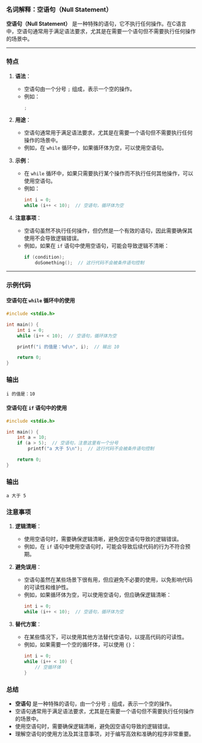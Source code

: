 ### 名词解释：空语句（Null Statement）

**空语句（Null Statement）** 是一种特殊的语句，它不执行任何操作。在C语言中，空语句通常用于满足语法要求，尤其是在需要一个语句但不需要执行任何操作的场景中。

---

### **特点**

1. **语法**：
   - 空语句由一个分号 `;` 组成，表示一个空的操作。
   - 例如：
     ```c
     ;
     ```

2. **用途**：
   - 空语句通常用于满足语法要求，尤其是在需要一个语句但不需要执行任何操作的场景中。
   - 例如，在 `while` 循环中，如果循环体为空，可以使用空语句。

3. **示例**：
   - 在 `while` 循环中，如果只需要执行某个操作而不执行任何其他操作，可以使用空语句。
   - 例如：
     ```c
     int i = 0;
     while (i++ < 10);  // 空语句，循环体为空
     ```

4. **注意事项**：
   - 空语句虽然不执行任何操作，但仍然是一个有效的语句，因此需要确保其使用不会导致逻辑错误。
   - 例如，如果在 `if` 语句中使用空语句，可能会导致逻辑不清晰：
     ```c
     if (condition);
         doSomething();  // 这行代码不会被条件语句控制
     ```

---

### **示例代码**

#### **空语句在 `while` 循环中的使用**
```c
#include <stdio.h>

int main() {
    int i = 0;
    while (i++ < 10);  // 空语句，循环体为空

    printf("i 的值是：%d\n", i);  // 输出 10

    return 0;
}
```

### **输出**
```
i 的值是：10
```

#### **空语句在 `if` 语句中的使用**
```c
#include <stdio.h>

int main() {
    int a = 10;
    if (a > 5);  // 空语句，注意这里有一个分号
        printf("a 大于 5\n");  // 这行代码不会被条件语句控制

    return 0;
}
```

### **输出**
```
a 大于 5
```

### **注意事项**

1. **逻辑清晰**：
   - 使用空语句时，需要确保逻辑清晰，避免因空语句导致的逻辑错误。
   - 例如，在 `if` 语句中使用空语句时，可能会导致后续代码的行为不符合预期。

2. **避免误用**：
   - 空语句虽然在某些场景下很有用，但应避免不必要的使用，以免影响代码的可读性和维护性。
   - 例如，如果循环体为空，可以使用空语句，但应确保逻辑清晰：
     ```c
     int i = 0;
     while (i++ < 10);  // 空语句，循环体为空
     ```

3. **替代方案**：
   - 在某些情况下，可以使用其他方法替代空语句，以提高代码的可读性。
   - 例如，如果需要一个空的循环体，可以使用 `{}`：
     ```c
     int i = 0;
     while (i++ < 10) {
         // 空循环体
     }
     ```

### **总结**
- **空语句** 是一种特殊的语句，由一个分号 `;` 组成，表示一个空的操作。
- 空语句通常用于满足语法要求，尤其是在需要一个语句但不需要执行任何操作的场景中。
- 使用空语句时，需要确保逻辑清晰，避免因空语句导致的逻辑错误。
- 理解空语句的使用方法及其注意事项，对于编写高效和准确的程序非常重要。
